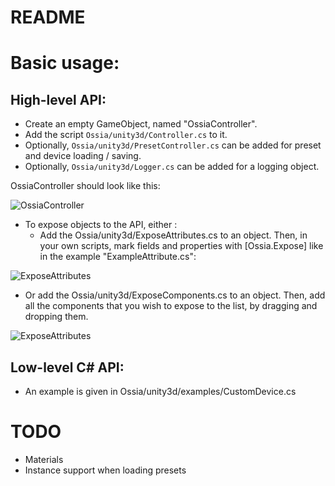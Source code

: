 README
======

# Basic usage: 

## High-level API: 
* Create an empty GameObject, named "OssiaController". 
* Add the script `Ossia/unity3d/Controller.cs` to it.
* Optionally, `Ossia/unity3d/PresetController.cs` can be added for preset and device loading / saving.
* Optionally, `Ossia/unity3d/Logger.cs` can be added for a logging object.

OssiaController should look like this: 

![OssiaController](https://github.com/OSSIA/OSSIA.github.io/blob/dev/source/images/unity/OssiaController.png)

* To expose objects to the API, either : 
  * Add the Ossia/unity3d/ExposeAttributes.cs to an object. 
    Then, in your own scripts, mark fields and properties with [Ossia.Expose] like in the example "ExampleAttribute.cs": 


![ExposeAttributes](https://github.com/OSSIA/OSSIA.github.io/blob/dev/source/images/unity/ExposeCube.png)

  * Or add the Ossia/unity3d/ExposeComponents.cs to an object.
    Then, add all the components that you wish to expose to the list, by dragging and dropping them.


![ExposeAttributes](https://github.com/OSSIA/OSSIA.github.io/blob/dev/source/images/unity/ExposeCylinder.png)

## Low-level C# API:
* An example is given in Ossia/unity3d/examples/CustomDevice.cs

# TODO

* Materials
* Instance support when loading presets
